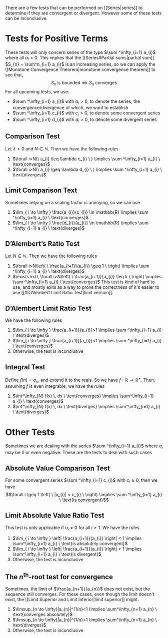 There are a few tests that can be performed on [[Series|series]] to determine if they are convergent or divergent. However some of these tests can be inconclusive.

# Tests for Positive Terms
These tests will only concern series of the type $\sum ^\infty_{i=1} a_{i}$ where all $a_{i}>0$. This implies that the [[Series#Partial sums|partial sum]] $S_{n} = \sum^n_{i=1} a_{i}$ is an increasing series, so we can apply the [[Monotone Convergence Theorem|monotone convergence theorem]] to see that, $$S_{n} \ \text{is bounded} \iff S_{n} \ \text{converges}$$
For all upcoming tests, we use:
- $\sum ^\infty_{i=1} a_{i}$ with $a_{i} > 0$, to denote the series, the convergence/divergence of which, we want to establish
- $\sum ^\infty_{i=1} c_{i}$ with $c_{i} > 0$, to denote some convergent series
- $\sum ^\infty_{i=1} d_{i}$ with $d_{i} > 0$, to denote some divergent series

## Comparison Test
Let $\lambda > 0$ and $N \in \mathbb{N}$. Then we have the following rules
1. $\forall i>N(\ a_{i} \leq \lambda c_{i} \ ) \implies \sum ^\infty_{i=1} a_{i} \ \text{converges}$
2. $\forall i>N(\ a_{i} \geq \lambda d_{i} \ ) \implies \sum ^\infty_{i=1} a_{i} \ \text{diverges}$

## Limit Comparison Text
Sometimes relying on a scaling factor is annoying, so we can use
1. $\lim_{ i \to \infty } \frac{a_{i}}{c_{i}} \in \mathbb{R} \implies \sum ^\infty_{i=1} a_{i} \ \text{converges}$
2. $\lim_{ i \to \infty } \frac{d_{i}}{a_{i}} \in \mathbb{R} \implies \sum ^\infty_{i=1} a_{i} \ \text{diverges}$

## D’Alembert’s Ratio Test
Let $N \in \mathbb{N}$. Then we have the following rules
1. $\forall i>N\left( \ \frac{a_{i+1}}{a_{i}} \geq 1 \  \right) \implies \sum ^\infty_{i=1} a_{i} \ \text{diverges}$
2. $\exists k<0, \forall i>N\left( \ \frac{a_{i+1}}{a_{i}} \leq k \  \right) \implies \sum ^\infty_{i=1} a_{i} \ \text{converges}$
This test is kind of hard to use, and mostly exits as a way to prove the correctness of it's easier to use [[#D’Alembert Limit Ratio Test|limit version]].

## D’Alembert Limit Ratio Test
We have the following rules
1. $\lim_{ i \to \infty } \frac{a_{i+1}}{a_{i}}>1 \implies \sum ^\infty_{i=1} a_{i} \ \text{diverges}$
2. $\lim_{ i \to \infty } \frac{a_{i+1}}{a_{i}}<1 \implies \sum ^\infty_{i=1} a_{i} \ \text{converges}$
3. Otherwise, the test is inconclusive

## Integral Test
Define $f(n) = a_{n}$, and extend it to the reals. So we have $f: \mathbb{R} \to \mathbb{R}^+$. Then, assuming $f$ is even integrable, we have the rules
1. $\int^\infty_{N} f(x)  \, dx \ \text{converges} \implies \sum^\infty_{i=1} a_{i} \ \text{converges}$
2. $\int^\infty_{N} f(x)  \, dx \ \text{diverges} \implies \sum^\infty_{i=1} a_{i} \ \text{diverges}$

# Other Tests
Sometimes we are dealing with the series $\sum ^\infty_{i=1} a_{i}$ where $a_{i}$ may be $0$ or even negative. These are the tests to deal with such cases

## Absolute Value Comparison Test
For some convergent series $\sum ^\infty_{i=1} c_{i}$ with $c_{i} \geq 0$, then we have $$\forall i \geq 1 \left( \ |a_{i}| < c_{i} \  \right) \implies \sum ^\infty_{i=1} a_{i} \ \text{is convergent}$$

## Limit Absolute Value Ratio Test
This test is only applicable if $a_{i} \ne 0$ for all $i\geq 1$. We have the rules
1. $\lim_{ i \to \infty } \left| \frac{a_{i+1}}{a_{i}} \right| < 1 \implies \sum^\infty_{i=1} a_{i} \ \text{is absolutely convergent}$
2. $\lim_{ i \to \infty } \left| \frac{a_{i+1}}{a_{i}} \right| > 1 \implies \sum^\infty_{i=1} a_{i} \ \text{is divergent}$
3. Otherwise, the test is inconclusive

## The $n^{\text{th}}$-root test for convergence
Sometimes, the limit of $\frac{a_{n+1}}{a_{n}}$ does not exist, but the sequence still converges. For these cases, even though the limit doesn't exist, the [[Limit Superior and Limit Inferior|limit superior]] might.
1. $\limsup_{n \to \infty}|a_{n}|^{1/n}<1 \implies \sum^\infty_{n=1} a_{n} \ \text{converges absolutely}$
2. $\limsup_{n \to \infty}|a_{n}|^{1/n}>1 \implies \sum^\infty_{n=1} a_{n} \ \text{diverges}$
3. Otherwise, the test is inconclusive